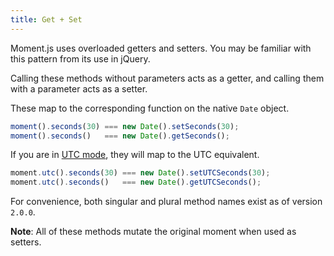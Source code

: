 ```yaml
---
title: Get + Set
---
```



Moment.js uses overloaded getters and setters. You may be familiar with this pattern from its use in jQuery.

Calling these methods without parameters acts as a getter, and calling them with a parameter acts as a setter.

These map to the corresponding function on the native `Date` object.

```javascript
moment().seconds(30) === new Date().setSeconds(30);
moment().seconds()   === new Date().getSeconds();
```

If you are in [UTC mode](#/manipulating/utc/), they will map to the UTC equivalent.

```javascript
moment.utc().seconds(30) === new Date().setUTCSeconds(30);
moment.utc().seconds()   === new Date().getUTCSeconds();
```

For convenience, both singular and plural method names exist as of version `2.0.0`.

**Note**: All of these methods mutate the original moment when used as setters.
